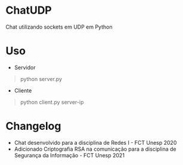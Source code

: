# ChatUDP
Chat utilizando sockets em UDP em Python
# Uso
- Servidor  
> python server.py

- Cliente  
> python client.py server-ip

# Changelog
- Chat desenvolvido para a disciplina de Redes I - FCT Unesp 2020
- Adicionado Criptografia RSA na comunicação para a disciplina de Segurança da Informação - FCT Unesp 2021